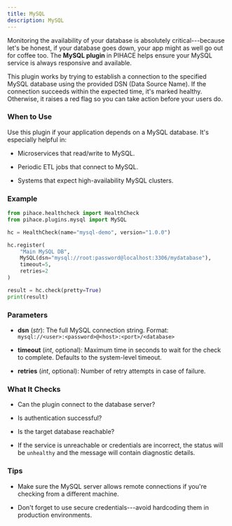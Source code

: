 ```yaml
---
title: MySQL
description: MySQL
---
```


Monitoring the availability of your database is absolutely critical---because let's be honest, if your database goes down, your app might as well go out for coffee too. The **MySQL plugin** in PIHACE helps ensure your MySQL service is always responsive and available.

This plugin works by trying to establish a connection to the specified MySQL database using the provided DSN (Data Source Name). If the connection succeeds within the expected time, it's marked healthy. Otherwise, it raises a red flag so you can take action before your users do.

### When to Use

Use this plugin if your application depends on a MySQL database. It's especially helpful in:

-   Microservices that read/write to MySQL.

-   Periodic ETL jobs that connect to MySQL.

-   Systems that expect high-availability MySQL clusters.

### Example

```python
from pihace.healthcheck import HealthCheck
from pihace.plugins.mysql import MySQL

hc = HealthCheck(name="mysql-demo", version="1.0.0")

hc.register(
    "Main MySQL DB",
    MySQL(dsn="mysql://root:password@localhost:3306/mydatabase"),
    timeout=5,
    retries=2
)

result = hc.check(pretty=True)
print(result)
```

### Parameters

-   **dsn** (*str*): The full MySQL connection string. Format:\
    `mysql://<user>:<password>@<host>:<port>/<database>`

-   **timeout** (*int*, optional): Maximum time in seconds to wait for the check to complete. Defaults to the system-level timeout.

-   **retries** (*int*, optional): Number of retry attempts in case of failure.

### What It Checks

-   Can the plugin connect to the database server?

-   Is authentication successful?

-   Is the target database reachable?

-   If the service is unreachable or credentials are incorrect, the status will be `unhealthy` and the message will contain diagnostic details.

### Tips

-   Make sure the MySQL server allows remote connections if you're checking from a different machine.

-   Don't forget to use secure credentials---avoid hardcoding them in production environments.
